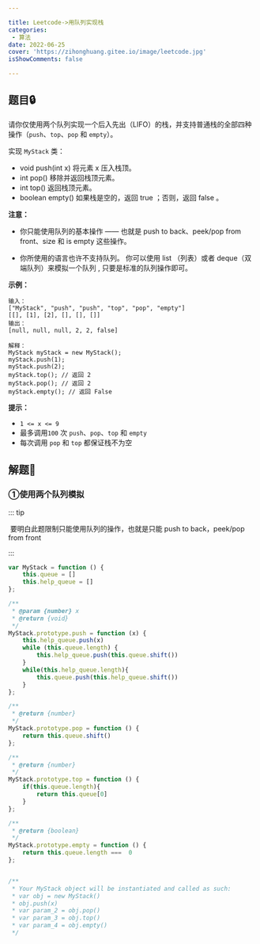 ```yaml
---

title: Leetcode->用队列实现栈
categories: 
 - 算法
date: 2022-06-25
cover: 'https://zihonghuang.gitee.io/image/leetcode.jpg'
isShowComments: false

---
```


## 题目:lock:

请你仅使用两个队列实现一个后入先出（LIFO）的栈，并支持普通栈的全部四种操作（`push`、`top`、`pop` 和 `empty`）。

实现 `MyStack` 类：

* void push(int x) 将元素 x 压入栈顶。
* int pop() 移除并返回栈顶元素。
* int top() 返回栈顶元素。
* boolean empty() 如果栈是空的，返回 true ；否则，返回 false 。

**注意：**

* 你只能使用队列的基本操作 —— 也就是 push to back、peek/pop from front、size 和 is empty 这些操作。

* 你所使用的语言也许不支持队列。 你可以使用 list （列表）或者 deque（双端队列）来模拟一个队列 , 只要是标准的队列操作即可。

**示例：**

```
输入：
["MyStack", "push", "push", "top", "pop", "empty"]
[[], [1], [2], [], [], []]
输出：
[null, null, null, 2, 2, false]

解释：
MyStack myStack = new MyStack();
myStack.push(1);
myStack.push(2);
myStack.top(); // 返回 2
myStack.pop(); // 返回 2
myStack.empty(); // 返回 False
```



**提示：**

- `1 <= x <= 9`
- 最多调用`100` 次 `push`、`pop`、`top` 和 `empty`
- 每次调用 `pop` 和 `top` 都保证栈不为空

 

## 解题:key:

### ①使用两个队列模拟

::: tip

​	要明白此题限制只能使用队列的操作，也就是只能 push to back，peek/pop from front

:::

```javascript
var MyStack = function () {
    this.queue = []
    this.help_queue = []
};

/** 
 * @param {number} x
 * @return {void}
 */
MyStack.prototype.push = function (x) {
    this.help_queue.push(x)
    while (this.queue.length) {
        this.help_queue.push(this.queue.shift())
    }
    while(this.help_queue.length){
        this.queue.push(this.help_queue.shift())
    }
};

/**
 * @return {number}
 */
MyStack.prototype.pop = function () {
    return this.queue.shift()
};

/**
 * @return {number}
 */
MyStack.prototype.top = function () {
    if(this.queue.length){
        return this.queue[0]
    }
};

/**
 * @return {boolean}
 */
MyStack.prototype.empty = function () {
    return this.queue.length ===  0
};


/**
 * Your MyStack object will be instantiated and called as such:
 * var obj = new MyStack()
 * obj.push(x)
 * var param_2 = obj.pop()
 * var param_3 = obj.top()
 * var param_4 = obj.empty()
 */

```

